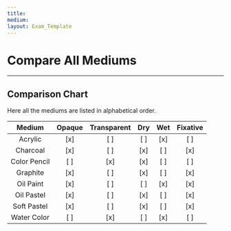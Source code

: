 ```yaml
---
title: 
medium: 
layout: Exam_Template
---
```


# Compare All Mediums

***
## Comparison Chart

Here all the mediums are listed in alphabetical order.

|Medium|Opaque|Transparent|Dry|Wet|Fixative|
|:---:|:---:|:---:|:---:|:---:|:---:|
|Acrylic|[x]|[ ]|[ ]|[x]|[ ]|
|Charcoal|[x]|[ ]|[x]|[ ]|[x]|
|Color Pencil|[ ]|[x]|[x]|[ ]|[ ]|
|Graphite|[x]|[ ]|[x]|[ ]|[x]|
|Oil Paint|[x]|[ ]|[ ]|[x]|[x]|
|Oil Pastel|[x]|[ ]|[x]|[ ]|[x]|
|Soft Pastel|[x]|[ ]|[x]|[ ]|[x]|
|Water Color|[ ]|[x]|[ ]|[x]|[ ]|


